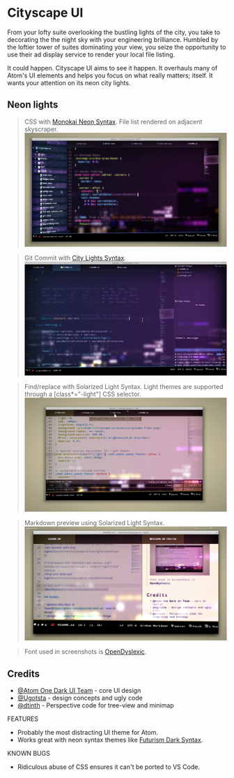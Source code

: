 # Cityscape UI

From your lofty suite overlooking the bustling lights of the city, you take to decorating the the night sky with your engineering brilliance. Humbled by the loftier tower of suites dominating your view, you seize the opportunity to use their ad display service to render your local file listing.

It could happen. Cityscape UI aims to see it happen. It overhauls many of Atom's UI elements and helps you focus on what really matters; itself. It wants your attention on its neon city lights.

## Neon lights

> CSS with [Monokai Neon Syntax](https://atom.io/themes/monokai-neon-syntax). File list rendered on adjacent skyscraper.
![CSS with Monokai Neon Syntax](screenshots/cityscape-ui-main.png)

> Git Commit with [City Lights Syntax](https://atom.io/themes/city-lights-syntax).
![Git Commit with City Lights](screenshots/cityscape-ui-city-lights-commit.png)

> Find/replace with Solarized Light Syntax. Light themes are supported through a [class*="-light"] CSS selector.
![Find with Solarized Light](screenshots/cityscape-ui-solarized-find.png)

> Markdown preview using Solarized Light Syntax.
![Markdown preview with Solarized Light](screenshots/cityscape-ui-markdown.png)

> Font used in screenshots is [OpenDyslexic](https://www.opendyslexic.org/).

## Credits

* [@Atom One Dark UI Team](https://github.com/atom/one-dark-ui) - core UI design
* [@Ugotsta](https://github.com/Ugotsta) - design concepts and ugly code
* [@dtinth](https://medium.com/hacking-atom/some-subtle-3d-effects-for-atom-d7a624a74fdd) - Perspective code for tree-view and minimap

FEATURES

* Probably the most distracting UI theme for Atom.
* Works great with neon syntax themes like [Futurism Dark Syntax](https://atom.io/packages/futurism-dark-syntax).

KNOWN BUGS

* Ridiculous abuse of CSS ensures it can't be ported to VS Code.
